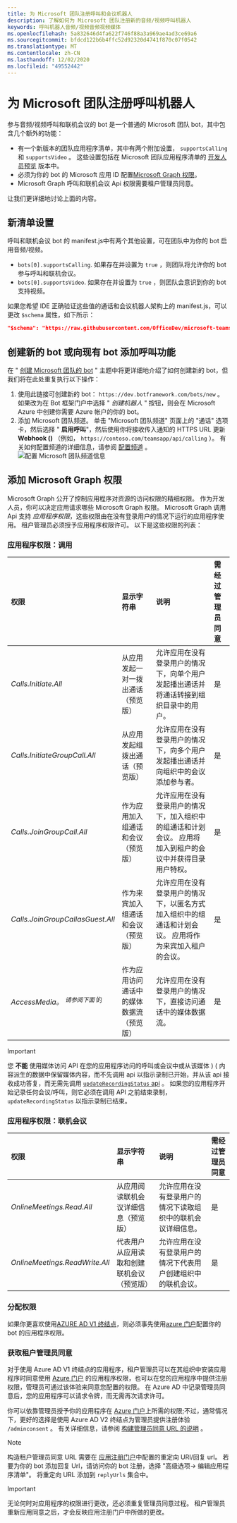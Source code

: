 ```yaml
---
title: 为 Microsoft 团队注册呼叫和会议机器人
description: 了解如何为 Microsoft 团队注册新的音频/视频呼叫机器人
keywords: 呼叫机器人音频/视频音频视频媒体
ms.openlocfilehash: 5a832646d4fa622f746f88a3a969ae4ad3ce69a6
ms.sourcegitcommit: bfdcd122b6b4ffc52d92320d4741f870c07f0542
ms.translationtype: MT
ms.contentlocale: zh-CN
ms.lasthandoff: 12/02/2020
ms.locfileid: "49552442"
---
```

# <a name="register-a-calling-bot-for-microsoft-teams"></a>为 Microsoft 团队注册呼叫机器人

参与音频/视频呼叫和联机会议的 bot 是一个普通的 Microsoft 团队 bot，其中包含几个额外的功能：

* 有一个新版本的团队应用程序清单，其中有两个附加设置， `supportsCalling` 和 `supportsVideo` 。 这些设置包括在 Microsoft 团队应用程序清单的 [开发人员预览](../../resources/dev-preview/developer-preview-intro.md) 版本中。
* 必须为你的 bot 的 Microsoft 应用 ID 配置[Microsoft Graph 权限](./registering-calling-bot.md#add-microsoft-graph-permissions)。
* Microsoft Graph 呼叫和联机会议 Api 权限需要租户管理员同意。

让我们更详细地讨论上面的内容。

## <a name="new-manifest-settings"></a>新清单设置

呼叫和联机会议 bot 的 manifest.js中有两个其他设置，可在团队中为你的 bot 启用音频/视频。

* `bots[0].supportsCalling`. 如果存在并设置为 `true` ，则团队将允许你的 bot 参与呼叫和联机会议。
* `bots[0].supportsVideo`. 如果存在并设置为 `true` ，则团队会意识到你的 bot 支持视频。

如果您希望 IDE 正确验证这些值的通话和会议机器人架构上的 manifest.js，可以更改 `$schema` 属性，如下所示：

```json
"$schema": "https://raw.githubusercontent.com/OfficeDev/microsoft-teams-app-schema/preview/DevPreview/MicrosoftTeams.schema.json",
```

## <a name="creating-a-new-bot-or-adding-calling-capabilities-to-an-existing-bot"></a>创建新的 bot 或向现有 bot 添加呼叫功能

在 " [创建 Microsoft 团队的 bot](../how-to/create-a-bot-for-teams.md) " 主题中将更详细地介绍了如何创建新的 bot，但我们将在此处重复执行以下操作：

1. 使用此链接可创建新的 bot： `https://dev.botframework.com/bots/new` 。 如果改为在 Bot 框架门户中选择 " *创建机器人* " 按钮，则会在 Microsoft Azure 中创建你需要 Azure 帐户的你的 bot。
1. 添加 Microsoft 团队频道。 单击 "Microsoft 团队频道" 页面上的 "通话" 选项卡，然后选择 " **启用呼叫**"，然后使用你将接收传入通知的 HTTPS URL 更新 **Webhook ()** （例如， `https://contoso.com/teamsapp/api/calling` ）。 有关如何配置频道的详细信息，请参阅 [配置频道](/bot-framework/portal-configure-channels) 。
  ![配置 Microsoft 团队频道信息](~/assets/images/calls-and-meetings/configure-msteams-channel.png)

## <a name="add-microsoft-graph-permissions"></a>添加 Microsoft Graph 权限

Microsoft Graph 公开了控制应用程序对资源的访问权限的精细权限。 作为开发人员，你可以决定应用请求哪些 Microsoft Graph 权限。  Microsoft Graph 调用 Api 支持 _应用程序权限_，这些权限由在没有登录用户的情况下运行的应用程序使用。  租户管理员必须授予应用程序权限许可。 以下是这些权限的列表：

### <a name="application-permissions-calls"></a>应用程序权限：调用

|权限    |显示字符串   |说明 |需经过管理员同意 |
|:-----------------------------|:-----------------------------------------|:-----------------|:-----------------|
|_Calls.Initiate.All_|从应用发起一对一拨出通话（预览版）|允许应用在没有登录用户的情况下，向单个用户发起播出通话并将通话转接到组织目录中的用户。|是|
|_Calls.InitiateGroupCall.All_|从应用发起组拨出通话（预览版）|允许应用在没有登录用户的情况下，向多个用户发起播出通话并向组织中的会议添加参与者。|是|
|_Calls.JoinGroupCall.All_|作为应用加入组通话和会议（预览版）|允许应用在没有登录用户的情况下，加入组织中的组通话和计划会议。 应用将加入到租户的会议中并获得目录用户特权。|是|
|_Calls.JoinGroupCallasGuest.All_|作为来宾加入组通话和会议（预览版）|允许应用在没有登录用户的情况下，以匿名方式加入组织中的组通话和计划会议。 应用将作为来宾加入租户的会议。|是|
|_AccessMedia。_ <sup>_请参阅下面_ 的</sup>|作为应用访问通话中的媒体数据流（预览版）|允许应用在没有登录用户的情况下，直接访问通话中的媒体数据流。|是|

> [!IMPORTANT]
> 您 **不能** 使用媒体访问 API 在您的应用程序访问的呼叫或会议中或从该媒体 )  ( 内容派生的数据中保留媒体内容，而不先调用 api 以指示录制已开始，并从该 api 接收成功答复，而无需先调用 [ `updateRecordingStatus` api](/graph/api/call-updaterecordingstatus) 。 如果您的应用程序开始记录任何会议/呼叫，则它必须在调用 API 之前结束录制， `updateRecordingStatus` 以指示录制已结束。

### <a name="application-permissions-online-meetings"></a>应用程序权限：联机会议

|权限    |显示字符串   |说明 |需经过管理员同意 |
|:-----------------------------|:-----------------------------------------|:-----------------|:-----------------|
|_OnlineMeetings.Read.All_|从应用阅读联机会议详细信息（预览版）|允许应用在没有登录用户的情况下读取组织中的联机会议详细信息。|是|
|_OnlineMeetings.ReadWrite.All_|代表用户从应用读取和创建联机会议（预览版）|允许应用在没有登录用户的情况下代表用户创建组织中的联机会议。|是|

### <a name="assigning-permissions"></a>分配权限

如果你更喜欢使用[AZURE AD V1 终结点](/azure/active-directory/develop/azure-ad-endpoint-comparison)，则必须事先使用[azure 门户](https://aka.ms/aadapplist)配置你的 bot 的应用程序权限。

### <a name="getting-tenant-administrator-consent"></a>获取租户管理员同意

对于使用 Azure AD V1 终结点的应用程序，租户管理员可以在其组织中安装应用程序时同意使用 [Azure 门户](https://portal.azure.com) 的应用程序权限，也可以在您的应用程序中提供注册权限，管理员可通过该体验来同意您配置的权限。 在 Azure AD 中记录管理员同意后，您的应用程序可以请求令牌，而无需再次请求许可。

你可以依靠管理员授予你的应用程序在 [Azure 门户](https://portal.azure.com)上所需的权限;不过，通常情况下，更好的选择是使用 Azure AD V2 终结点为管理员提供注册体验 `/adminconsent` 。  有关详细信息，请参阅 [构建管理员同意 URL 的说明](https://developer.microsoft.com/graph/docs/concepts/auth_v2_service#3-get-administrator-consent) 。

> [!NOTE]
> 构造租户管理员同意 URL 需要在 [应用注册门户](https://apps.dev.microsoft.com/)中配置的重定向 URI/回复 url。 若要为你的 bot 添加回复 Url，请访问你的 bot 注册，选择 "高级选项-> 编辑应用程序清单"。  将重定向 URL 添加到 `replyUrls` 集合中。

> [!IMPORTANT]
> 无论何时对应用程序的权限进行更改，还必须重复管理员同意过程。 租户管理员重新应用同意之后，才会反映应用注册门户中所做的更改。
